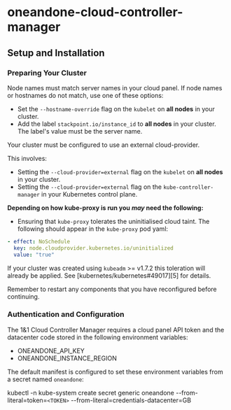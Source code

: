 # oneandone-cloud-controller-manager

## Setup and Installation

### Preparing Your Cluster
Node names must match server names in your cloud panel.  If node names or hostnames do not match, use one of these options:
 - Set the `--hostname-override` flag on the `kubelet` on **all nodes** in your cluster.
 - Add the label `stackpoint.io/instance_id` to **all nodes** in your cluster.  The label's value must be the server name.

Your cluster must be configured to use an external cloud-provider.

This involves:
 - Setting the `--cloud-provider=external` flag on the `kubelet` on **all nodes** in your cluster.
 - Setting the `--cloud-provider=external` flag on the `kube-controller-manager` in your Kubernetes control plane.

**Depending on how kube-proxy is run you _may_ need the following:**

- Ensuring that `kube-proxy` tolerates the uninitialised cloud taint. The
  following should appear in the `kube-proxy` pod yaml:

```yaml
- effect: NoSchedule
  key: node.cloudprovider.kubernetes.io/uninitialized
  value: "true"
```

If your cluster was created using `kubeadm` >= v1.7.2 this toleration will
already be applied. See [kubernetes/kubernetes#49017][5] for details.

Remember to restart any components that you have reconfigured before continuing.

### Authentication and Configuration
The 1&1 Cloud Controller Manager requires a cloud panel API token and the datacenter code stored in the following environment variables:

 - ONEANDONE_API_KEY
 - ONEANDONE_INSTANCE_REGION

The default manifest is configured to set these environment variables from a secret named `oneandone`:

kubectl -n kube-system create secret generic oneandone --from-literal=token=`<TOKEN>`
--from-literal=credentials-datacenter=GB